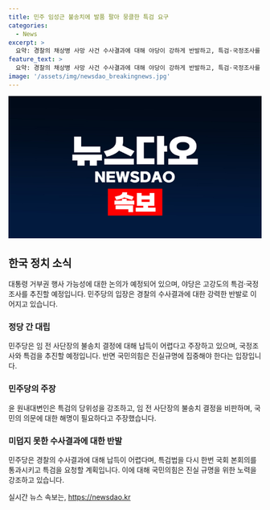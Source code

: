 ```yaml
---
title: 민주 임성근 불송치에 발품 팔아 뭉클한 특검 요구
categories:
  - News
excerpt: >
  요약: 경찰의 채상병 사망 사건 수사결과에 대해 야당이 강하게 반발하고, 특검·국정조사를 예고했다. 민주당은 경찰의 결정을 납득할 수 없다고 주장하며, 외압 의혹에 대한 깊은 수사를 요구했다. 그러나 국민의힘은 사실 관계 밝혀진 것을 강조하며, 정쟁의 도구로 활용하지 말라는 입장을 보였다. 이에 대통령은 9일 거부권 행사할 전망이다.
feature_text: >
  요약: 경찰의 채상병 사망 사건 수사결과에 대해 야당이 강하게 반발하고, 특검·국정조사를 예고했다. 민주당은 경찰의 결정을 납득할 수 없다고 주장하며, 외압 의혹에 대한 깊은 수사를 요구했다. 그러나 국민의힘은 사실 관계 밝혀진 것을 강조하며, 정쟁의 도구로 활용하지 말라는 입장을 보였다. 이에 대통령은 9일 거부권 행사할 전망이다.
image: '/assets/img/newsdao_breakingnews.jpg'
---
```


<p><img src="/assets/img/newsdao_breakingnews.jpg" alt="flaretime 속보" /></p>

<h2 data-ke-size="size26">한국 정치 소식</h2>

<p data-ke-size="size16">대통령 거부권 행사 가능성에 대한 논의가 예정되어 있으며, 야당은 고강도의 특검·국정조사를 추진할 예정입니다. 민주당의 입장은 경찰의 수사결과에 대한 강력한 반발로 이어지고 있습니다.</p>

<h3>정당 간 대립</h3>

<p data-ke-size="size16">민주당은 임 전 사단장의 불송치 결정에 대해 납득이 어렵다고 주장하고 있으며, 국정조사와 특검을 추진할 예정입니다. 반면 국민의힘은 진실규명에 집중해야 한다는 입장입니다.</p>

<h3>민주당의 주장</h3>

<p data-ke-size="size16">윤 원내대변인은 특검의 당위성을 강조하고, 임 전 사단장의 불송치 결정을 비판하며, 국민의 의문에 대한 해명이 필요하다고 주장했습니다.</p>

<h3>미덥지 못한 수사결과에 대한 반발</h3>

<p data-ke-size="size16">민주당은 경찰의 수사결과에 대해 납득이 어렵다며, 특검법을 다시 한번 국회 본회의를 통과시키고 특검을 요청할 계획입니다. 이에 대해 국민의힘은 진실 규명을 위한 노력을 강조하고 있습니다.</p>
실시간 뉴스 속보는, <a href="https://newsdao.kr" rel="dofollow">https://newsdao.kr</a>


